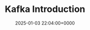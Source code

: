 ---
title: Kafka Introduction
description: 
slug: kafka-introduction
date: 2025-01-03 22:04:00+0000
image: conver.png
math: 
license: 
hidden: false
comments: true
draft: true
---